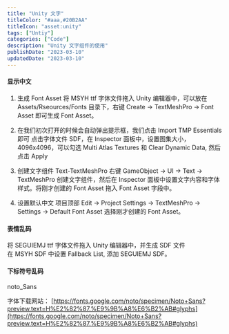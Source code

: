 ```yaml
---
title: "Unity 文字"
titleColor: "#aaa,#20B2AA"
titleIcon: "asset:unity"
tags: ["Untiy"]
categories: ["Code"]
description: "Unity 文字组件的使用"
publishDate: "2023-03-10"
updatedDate: "2023-03-10"
---
```


#### 显示中文

1. 生成 Font Asset
   将 MSYH ttf 字体文件拖入 Unity 编辑器中，可以放在 Assets/Rseources/Fonts 目录下，右键 Create -> TextMeshPro -> Font Asset 即可生成 Font Asset。

2. 在我们初次打开的时候会自动弹出提示框，我们点击 Import TMP Essentials 即可
   点击字体文件 SDF，在 Inspector 面板中，设置图集大小，4096x4096，可以勾选 Multi Atlas Textures 和 Clear Dynamic Data, 然后点击 Apply

3. 创建文字组件 Text-TextMeshPro
   右键 GameObject -> UI -> Text -> TextMeshPro 创建文字组件，然后在 Inspector 面板中设置文字内容和字体样式。将刚才创建的 Font Asset 拖入 Font Asset 字段中。

4. 设置默认中文
   项目顶部 Edit -> Project Settings -> TextMeshPro -> Settings -> Default Font Asset 选择刚才创建的 Font Asset。

#### 表情乱码

将 SEGUIEMJ ttf 字体文件拖入 Unity 编辑器中，并生成 SDF 文件  
在 MSYH SDF 中设置 Fallback List, 添加 SEGUIEMJ SDF。

#### 下标符号乱码

noto_Sans

字体下载网站：
[https://fonts.google.com/noto/specimen/Noto+Sans?preview.text=H%E2%82%87.%E9%9B%A8%E6%B2%AB#glyphs](https://fonts.google.com/noto/specimen/Noto+Sans?preview.text=H%E2%82%87.%E9%9B%A8%E6%B2%AB#glyphs)

